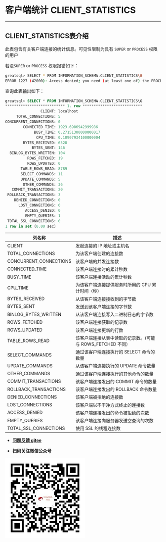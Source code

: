 # 客户端统计 CLIENT_STATISTICS
---
## CLIENT_STATISTICS表介绍

此表包含有关客户端连接的统计信息。可见性限制为具有 `SUPER` or `PROCESS` 权限的用户

若没`SUPER` or `PROCESS` 权限报错如下：

```bash
greatsql> SELECT * FROM INFORMATION_SCHEMA.CLIENT_STATISTICS\G
ERROR 1227 (42000): Access denied; you need (at least one of) the PROCESS, SUPER privilege(s) for this operation
```

查询此表输出如下：

```sql
greatsql> SELECT * FROM INFORMATION_SCHEMA.CLIENT_STATISTICS\G
*************************** 1. row ***************************
                CLIENT: localhost
     TOTAL_CONNECTIONS: 5
CONCURRENT_CONNECTIONS: 0
        CONNECTED_TIME: 1923.6986942999986
             BUSY_TIME: 0.27151300000000017
              CPU_TIME: 0.10907934100000004
        BYTES_RECEIVED: 6528
            BYTES_SENT: 146
  BINLOG_BYTES_WRITTEN: 104
          ROWS_FETCHED: 19
          ROWS_UPDATED: 0
       TABLE_ROWS_READ: 8789
       SELECT_COMMANDS: 11
       UPDATE_COMMANDS: 5
        OTHER_COMMANDS: 36
   COMMIT_TRANSACTIONS: 20
 ROLLBACK_TRANSACTIONS: 3
    DENIED_CONNECTIONS: 0
      LOST_CONNECTIONS: 0
         ACCESS_DENIED: 0
         EMPTY_QUERIES: 1
 TOTAL_SSL_CONNECTIONS: 0
1 row in set (0.00 sec)
```

| 列名称                 | 描述                                                        |
| ---------------------- | ----------------------------------------------------------- |
| CLIENT                 | 发起连接的 IP 地址或主机名                                  |
| TOTAL_CONNECTIONS      | 为该客户端创建的连接数                                      |
| CONCURRENT_CONNECTIONS | 该客户端的并发连接数                                        |
| CONNECTED_TIME         | 该客户端连接时的累计秒数                                    |
| BUSY_TIME              | 该客户端连接活动的累计秒数                                  |
| CPU_TIME               | 为该客户端连接提供服务时所用的 CPU 累计时间（秒）           |
| BYTES_RECEIVED         | 从该客户端连接接收到的字节数                                |
| BYTES_SENT             | 发送到该客户端连接的字节数                                  |
| BINLOG_BYTES_WRITTEN   | 从该客户端连接写入二进制日志的字节数                        |
| ROWS_FETCHED           | 该客户端连接获取的记录数                                    |
| ROWS_UPDATED           | 该客户端连接更新的行数                                      |
| TABLE_ROWS_READ        | 该客户端连接从表中读取的记录数。(可能与 ROWS_FETCHED 不同） |
| SELECT_COMMANDS        | 通过该客户端连接执行的 SELECT 命令的数量                    |
| UPDATE_COMMANDS        | 从该客户端连接执行的 UPDATE 命令数量                        |
| OTHER_COMMANDS         | 通过该客户端连接执行的其他命令的数量                        |
| COMMIT_TRANSACTIONS    | 该客户端连接发出的 COMMIT 命令的数量                        |
| ROLLBACK_TRANSACTIONS  | 该客户端连接发出的 ROLLBACK 命令数量                        |
| DENIED_CONNECTIONS     | 该客户端被拒绝的连接数                                      |
| LOST_CONNECTIONS       | 该客户端以不干净方式终止的连接数                            |
| ACCESS_DENIED          | 该客户端连接发出的命令被拒绝的次数                          |
| EMPTY_QUERIES          | 该客户端连接向服务器发送空查询的次数                        |
| TOTAL_SSL_CONNECTIONS  | 使用 SSL 的线程连接数                                       |


- **[问题反馈 gitee](https://gitee.com/GreatSQL/GreatSQL-Manual/issues)**

- **扫码关注微信公众号**

![greatsql-wx](../greatsql-wx.jpg)
